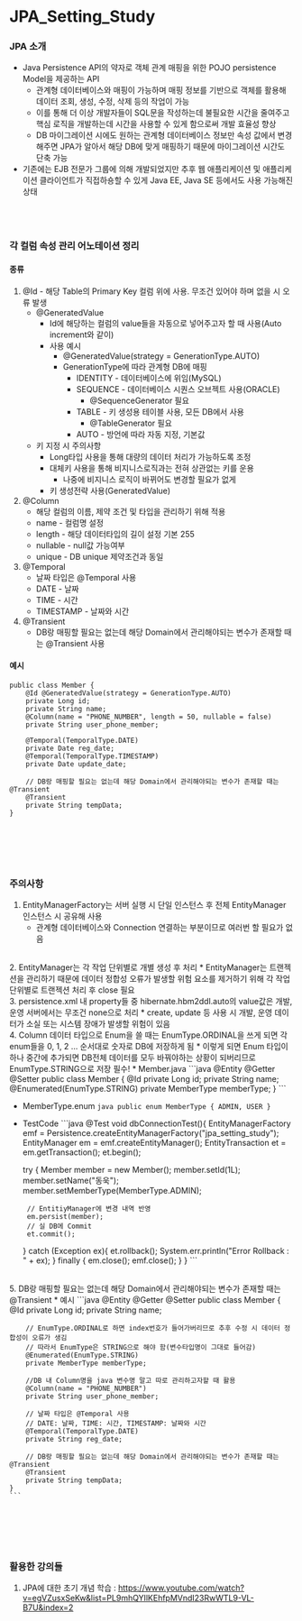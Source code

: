 # JPA_Setting_Study

### JPA 소개
* Java Persistence API의 약자로 객체 관계 매핑을 위한 POJO persistence Model을 제공하는 API
  * 관계형 데이터베이스와 매핑이 가능하며 매핑 정보를 기반으로 객체를 활용해 데이터 조회, 생성, 수정, 삭제 등의 작업이 가능
  * 이를 통해 더 이상 개발자들이 SQL문을 작성하는데 불필요한 시간을 줄여주고 핵심 로직을 개발하는데 시간을 사용할 수 있게 함으로써 개발 효율성 향상
  * DB 마이그레이션 시에도 원하는 관계형 데이터베이스 정보만 속성 값에서 변경해주면 JPA가 알아서 해당 DB에 맞게 매핑하기 때문에 마이그레이션 시간도 단축 가능
* 기존에는 EJB 전문가 그룹에 의해 개발되었지만 추후 웹 애플리케이션 및 애플리케이션 클라이언트가 직접하숑할 수 있게 Java EE, Java SE 등에서도 사용 가능해진 상태
<br/><br/><br/><br/>

### 각 컬럼 속성 관리 어노테이션 정리
#### 종류
1. @Id - 해당 Table의 Primary Key 컬럼 위에 사용. 무조건 있어야 하며 없을 시 오류 발생
   * @GeneratedValue
     * Id에 해당하는 컬럼의 value들을 자동으로 넣어주고자 할 때 사용(Auto increment와 같이)
     * 사용 예시 
       * @GeneratedValue(strategy = GenerationType.AUTO)
       * GenerationType에 따라 관계형 DB에 매핑
         * IDENTITY - 데이터베이스에 위임(MySQL)
         * SEQUENCE - 데이터베이스 시퀀스 오브젝트 사용(ORACLE)
           * @SequenceGenerator 필요 
         * TABLE - 키 생성용 테이블 사용, 모든 DB에서 사용
           * @TableGenerator 필요
         * AUTO - 방언에 따라 자동 지정, 기본값
   * 키 지정 시 주의사항
     * Long타입 사용을 통해 대량의 데이터 처리가 가능하도록 조정
     * 대체키 사용을 통해 비지니스로직과는 전혀 상관없는 키를 운용
       * 나중에 비지니스 로직이 바뀌어도 변경할 필요가 없게
     * 키 생성전략 사용(GeneratedValue)
2. @Column 
   * 해당 컬럼의 이름, 제약 조건 및 타입을 관리하기 위해 적용
   * name - 컬럼명 설정
   * length - 해당 데이터타입의 길이 설정 기본 255
   * nullable - null값 가능여부
   * unique - DB unique 제약조건과 동일
3. @Temporal
   * 날짜 타입은 @Temporal 사용
   * DATE - 날짜
   * TIME - 시간
   * TIMESTAMP - 날짜와 시간
4. @Transient
   * DB랑 매핑할 필요는 없는데 해당 Domain에서 관리해야되는 변수가 존재할 때는 @Transient 사용

#### 예시
```
public class Member {
    @Id @GeneratedValue(strategy = GenerationType.AUTO)
    private Long id;
    private String name;
    @Column(name = "PHONE_NUMBER", length = 50, nullable = false)
    private String user_phone_member;

    @Temporal(TemporalType.DATE)
    private Date reg_date;
    @Temporal(TemporalType.TIMESTAMP)
    private Date update_date;

    // DB랑 매핑할 필요는 없는데 해당 Domain에서 관리해야되는 변수가 존재할 때는 @Transient
    @Transient
    private String tempData;
}
```
<br/><br/><br/><br/>

### 주의사항
1. EntityManagerFactory는 서버 실행 시 단일 인스턴스 후 전체 EntityManager 인스턴스 시 공유해 사용
   * 관계형 데이터베이스와 Connection 연결하는 부분이므로 여러번 할 필요가 없음
<br/>
2. EntityManager는 각 작업 단위별로 개별 생성 후 처리
   * EntityManager는 트랜젝션을 관리하기 때문에 데이터 정합성 오류가 발생할 위험 요소를 제거하기 위해 각 작업 단위별로 트랜젝션 처리 후 close 필요
<br/>
3. persistence.xml 내 property들 중 hibernate.hbm2ddl.auto의 value값은 개발, 운영 서버에서는 무조건 none으로 처리
   * create, update 등 사용 시 개발, 운영 데이터가 소실 또는 시스템 장애가 발생할 위험이 있음
<br/>
4. Column 데이터 타입으로 Enum을 쓸 때는 EnumType.ORDINAL을 쓰게 되면 각 enum들을 0, 1, 2 ... 순서대로 숫자로 DB에 저장하게 됨
   * 이렇게 되면 Enum 타입이 하나 중간에 추가되면 DB전체 데이터를 모두 바꿔야하는 상황이 되버리므로 EnumType.STRING으로 저장 필수!
   * Member.java
    ```java
      @Entity
      @Getter
      @Setter
      public class Member {
          @Id
          private Long id;
          private String name;
          @Enumerated(EnumType.STRING)
          private MemberType memberType;
      }
    ```
  
   * MemberType.enum
    ```java
      public enum MemberType {
          ADMIN, USER
      }
    ```
  
   * TestCode
    ```java
      @Test
      void dbConnectionTest(){
        EntityManagerFactory emf = Persistence.createEntityManagerFactory("jpa_setting_study");
        EntityManager em = emf.createEntityManager();
        EntityTransaction et = em.getTransaction();
        et.begin();

        try {
          Member member = new Member();
          member.setId(1L);
          member.setName("동욱");
          member.setMemberType(MemberType.ADMIN);

          // EntitiyManager에 변경 내역 반영
          em.persist(member);
          // 실 DB에 Commit
          et.commit();
        } catch (Exception ex){
          et.rollback();
          System.err.println("Error Rollback : " + ex);
        } finally {
          em.close();
          emf.close();
       }
      }
    ```
<br/>
5. DB랑 매핑할 필요는 없는데 해당 Domain에서 관리해야되는 변수가 존재할 때는 @Transient
   * 예시
    ```java
    @Entity
    @Getter
    @Setter
    public class Member {
        @Id
        private Long id;
        private String name;

        // EnumType.ORDINAL로 하면 index번호가 들어가버리므로 추후 수정 시 데이터 정합성이 오류가 생김
        // 따라서 EnumType은 STRING으로 해야 함(변수타입명이 그대로 들어감)
        @Enumerated(EnumType.STRING)
        private MemberType memberType;

        //DB 내 Column명을 java 변수명 말고 따로 관리하고자할 때 활용
        @Column(name = "PHONE_NUMBER")
        private String user_phone_member;

        // 날짜 타입은 @Temporal 사용
        // DATE: 날짜, TIME: 시간, TIMESTAMP: 날짜와 시간
        @Temporal(TemporalType.DATE)
        private String reg_date;

        // DB랑 매핑할 필요는 없는데 해당 Domain에서 관리해야되는 변수가 존재할 때는 @Transient
        @Transient
        private String tempData;
    }
    ```
<br/><br/><br/><br/>

### 활용한 강의들
1. JPA에 대한 초기 개념 학습 : https://www.youtube.com/watch?v=egVZusxSeKw&list=PL9mhQYIlKEhfpMVndI23RwWTL9-VL-B7U&index=2
